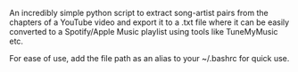 An incredibly simple python script to extract song-artist pairs from the chapters of a YouTube video and export it to a .txt file where it can be easily converted to a Spotify/Apple Music playlist using tools like TuneMyMusic etc. 

For ease of use, add the file path as an alias to your ~/.bashrc for quick use.

